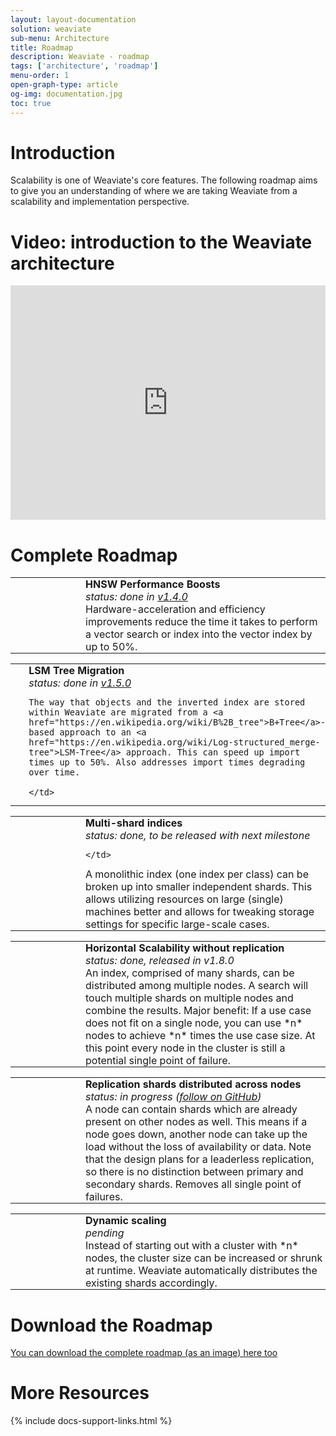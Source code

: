 ```yaml
---
layout: layout-documentation
solution: weaviate
sub-menu: Architecture
title: Roadmap
description: Weaviate - roadmap
tags: ['architecture', 'roadmap']
menu-order: 1
open-graph-type: article
og-img: documentation.jpg
toc: true
---
```


<!-- style for roadmap table -->
<style>
.roadmap-table td {
  padding: 0
}
.roadmap-table-img {
    width: 120px;
    background-size: 90px;
    background-repeat: no-repeat;
}
</style>

# Introduction

Scalability is one of Weaviate's core features. The following roadmap aims to give you an understanding of where we are taking Weaviate from a scalability and implementation perspective.

# Video: introduction to the Weaviate architecture

<iframe width="100%" height="375" src="https://www.youtube.com/embed/6hdEJdHWXRE" frameborder="0" allow="accelerometer; autoplay; clipboard-write; encrypted-media; gyroscope; picture-in-picture" allowfullscreen></iframe>

# Complete Roadmap

<table class="roadmap-table">
  <tr>
    <td rowspan="3" class="roadmap-table-img" style="background-image: url('/img/roadmap-1.svg');"></td>
    <td>
      <b>HNSW Performance Boosts</b>
    </td>
  </tr>
  <tr>
    <td>
      <i>status: done in <a href="https://github.com/semi-technologies/weaviate/releases/tag/v1.4.0">v1.4.0</a></i>
    </td>
  </tr>
  <tr>
    <td>
      Hardware-acceleration and efficiency improvements reduce the time it takes to perform a vector search or index into the vector index by up to 50%.
    </td>
  </tr>
</table>

<table class="roadmap-table">
  <tr>
    <td rowspan="3" class="roadmap-table-img" style="background-image: url('/img/roadmap-2.svg');"></td>
    <td>
      <b>LSM Tree Migration</b>
    </td>
  </tr>
  <tr>
    <td>
      <i>status: done in <a href="https://github.com/semi-technologies/weaviate/releases/tag/v1.5.0">v1.5.0</a></i>
    </td>
  </tr>
  <tr>
    <td>

    The way that objects and the inverted index are stored within Weaviate are migrated from a <a href="https://en.wikipedia.org/wiki/B%2B_tree">B+Tree</a>-based approach to an <a href="https://en.wikipedia.org/wiki/Log-structured_merge-tree">LSM-Tree</a> approach. This can speed up import times up to 50%. Also addresses import times degrading over time.

    </td>
  </tr>
</table>

<table class="roadmap-table">
  <tr>
    <td rowspan="3" class="roadmap-table-img" style="background-image: url('/img/roadmap-3.svg');"></td>
    <td>
      <b>Multi-shard indices</b>
    </td>
  </tr>
  <tr>
    <td>
      <i>status: done, to be released with next milestone</i>

    </td>
  </tr>
  <tr>
    <td>
      A monolithic index (one index per class) can be broken up into smaller independent shards. This allows utilizing resources on large (single) machines better and allows for tweaking storage settings for specific large-scale cases.
    </td>
  </tr>
</table>

<table class="roadmap-table">
  <tr>
    <td rowspan="3" class="roadmap-table-img" style="background-image: url('/img/roadmap-4.svg');"></td>
    <td>
      <b>Horizontal Scalability without replication</b>
    </td>
  </tr>
  <tr>
    <td>
      <i>status: done, released in v1.8.0</i>
    </td>
  </tr>
  <tr>
    <td>
      An index, comprised of many shards, can be distributed among multiple nodes. A search will touch multiple shards on multiple nodes and combine the results. Major benefit: If a use case does not fit on a single node, you can use *n* nodes to achieve *n* times the use case size. At this point every node in the cluster is still a potential single point of failure.
    </td>
  </tr>
</table>

<table class="roadmap-table">
  <tr>
    <td rowspan="3" class="roadmap-table-img" style="background-image: url('/img/roadmap-5.svg');"></td>
    <td>
      <b>Replication shards distributed across nodes</b>
    </td>
  </tr>
  <tr>
    <td>
      <i>status: in progress (<a href="https://github.com/semi-technologies/weaviate/milestone/21">follow on GitHub</a>)</i>
    </td>
  </tr>
  <tr>
    <td>  
      A node can contain shards which are already present on other nodes as well. This means if a node goes down, another node can take up the load without the loss of availability or data. Note that the design plans for a leaderless replication, so there is no distinction between primary and secondary shards. Removes all single point of failures.
    </td>
  </tr>
</table>

<table class="roadmap-table">
  <tr>
    <td rowspan="3" class="roadmap-table-img" style="background-image: url('/img/roadmap-6.svg');"></td>
    <td>
      <b>Dynamic scaling</b>
    </td>
  </tr>
  <tr>
    <td>
      <i>pending</i>
    </td>
  </tr>
  <tr>
    <td>
      Instead of starting out with a cluster with *n* nodes, the cluster size can be increased or shrunk at runtime. Weaviate automatically distributes the existing shards accordingly.
    </td>
  </tr>
</table>

# Download the Roadmap

<a href="/img/timeline_Weaviate_architecture_isometric.jpg" rel="Weaviate vector search engine Architecture Roadmap" target="_blank">
  You can download the complete roadmap (as an image) here too
</a>

# More Resources

{% include docs-support-links.html %}





